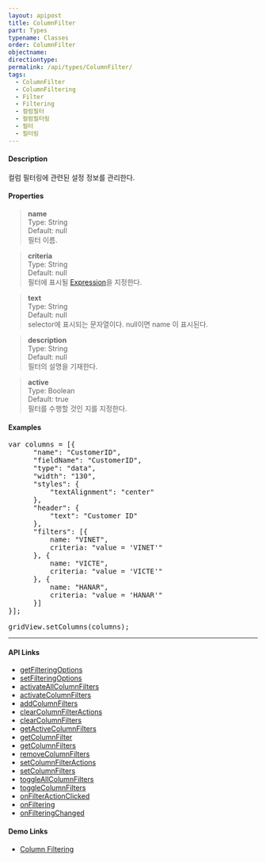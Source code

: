 ```yaml
---
layout: apipost
title: ColumnFilter
part: Types
typename: Classes
order: ColumnFilter
objectname: 
directiontype: 
permalink: /api/types/ColumnFilter/
tags: 
  - ColumnFilter
  - ColumnFiltering
  - Filter
  - Filtering
  - 컬럼필터
  - 컬럼필터링
  - 필터
  - 필터링
---
```


#### Description

 컬럼 필터링에 관련된 설정 정보를 관리한다.

#### Properties

> **name**  
> Type: String   
> Default:  null     
> 필터 이름.  

> **criteria**  
> Type: String  
> Default: null    
> 필터에 표시될 [Expression](/api/features/Expression)을 지정한다.  

> **text**  
> Type: String  
> Default: null    
> selector에 표시되는 문자열이다. null이면 name 이 표시된다.  

> **description**  
> Type: String   
> Default:  null     
> 필터의 설명을 기재한다.  

> **active**  
> Type: Boolean   
> Default: true     
> 필터를 수행할 것인 지를 지정한다.  

#### Examples   

<pre class="prettyprint">
var columns = [{
      "name": "CustomerID",
      "fieldName": "CustomerID",
      "type": "data",
      "width": "130",
      "styles": {
          "textAlignment": "center"
      },
      "header": {
          "text": "Customer ID"
      },
      "filters": [{
          name: "VINET",
          criteria: "value = 'VINET'"
      }, {
          name: "VICTE",
          criteria: "value = 'VICTE'"
      }, {
          name: "HANAR",
          criteria: "value = 'HANAR'"
      }]
}];

gridView.setColumns(columns);
</pre>

---

#### API Links

* [getFilteringOptions](/api/GridBase/getFilteringOptions)  
* [setFilteringOptions](/api/GridBase/setFilteringOptions)  
* [activateAllColumnFilters](/api/GridBase/activateAllColumnFilters)  
* [activateColumnFilters](/api/GridBase/activateColumnFilters)  
* [addColumnFilters](/api/GridBase/addColumnFilters)  
* [clearColumnFilterActions](/api/GridBase/clearColumnFilterActions)  
* [clearColumnFilters](/api/GridBase/clearColumnFilters)  
* [getActiveColumnFilters](/api/GridBase/getActiveColumnFilters)  
* [getColumnFilter](/api/GridBase/getColumnFilter)  
* [getColumnFilters](/api/GridBase/getColumnFilters)  
* [removeColumnFilters](/api/GridBase/removeColumnFilters)  
* [setColumnFilterActions](/api/GridBase/setColumnFilterActions)  
* [setColumnFilters](/api/GridBase/setColumnFilters)  
* [toggleAllColumnFilters](/api/GridBase/toggleAllColumnFilters)  
* [toggleColumnFilters](/api/GridBase/toggleColumnFilters)  
* [onFilterActionClicked](/api/GridBase/onFilterActionClicked)  
* [onFiltering](/api/GridBase/onFiltering)  
* [onFilteringChanged](/api/GridBase/onFilteringChanged)  

#### Demo Links 

* [Column Filtering](http://demo.realgrid.net/Demo/ColumnFiltering)